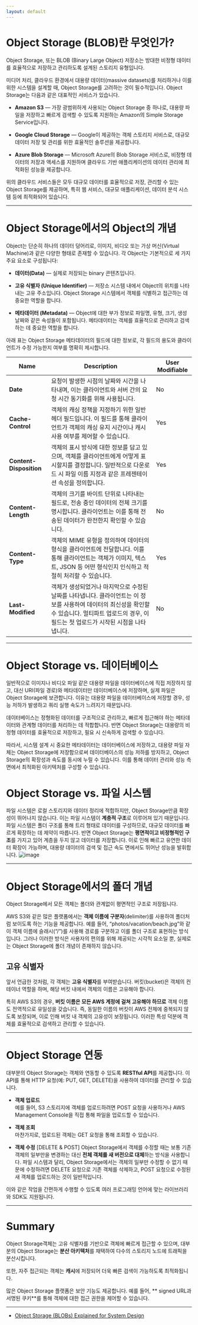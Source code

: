 ```yaml
---
layout: default
---
```


# Object Storage (BLOB)란 무엇인가?

Object Storage, 또는 BLOB (Binary Large Object) 저장소는 방대한 비정형 데이터를 효율적으로 저장하고 관리하도록 설계된 스토리지 유형입니다. 

미디어 처리, 클라우드 환경에서 대용량 데이터(massive datasets)를 처리하거나 이를 위한 시스템을 설계할 때, Object Storage를 고려하는 것이 필수적입니다. Object Storage는 다음과 같은 대표적인 서비스가 있습니다.

- **Amazon S3** — 가장 광범위하게 사용되는 Object Storage 중 하나로, 대용량 파일을 저장하고 빠르게 검색할 수 있도록 지원하는 Amazon의 Simple Storage Service입니다.
  
- **Google Cloud Storage** — Google이 제공하는 객체 스토리지 서비스로, 대규모 데이터 저장 및 관리를 위한 효율적인 솔루션을 제공합니다.
  
- **Azure Blob Storage** — Microsoft Azure의 Blob Storage 서비스로, 비정형 데이터의 저장과 액세스를 지원하며 클라우드 기반 애플리케이션의 데이터 관리에 최적화된 성능을 제공합니다.

위의 클라우드 서비스들은 모두 대규모 데이터를 효율적으로 저장, 관리할 수 있는 Object Storage를 제공하며, 특히 웹 서비스, 대규모 애플리케이션, 데이터 분석 시스템 등에 최적화되어 있습니다.

***

# Object Storage에서의 Object의 개념

Object는 단순히 하나의 데이터 덩어리로, 이미지, 비디오 또는 가상 머신(Virtual Machine)과 같은 다양한 형태로 존재할 수 있습니다. 각 Object는 기본적으로 세 가지 주요 요소로 구성됩니다:
- **데이터(Data)** — 실제로 저장되는 binary 콘텐츠입니다.
- **고유 식별자 (Unique Identifier)** — 저장소 시스템 내에서 Object의 위치를 나타내는 고유 주소입니다. Object Storage 시스템에서 객체를 식별하고 접근하는 데 중요한 역할을 합니다.
  
- **메타데이터 (Metadata)** — Object에 대한 부가 정보로 파일명, 유형, 크기, 생성 날짜와 같은 속성들이 포함됩니다. 메타데이터는 객체를 효율적으로 관리하고 검색하는 데 중요한 역할을 합니다.


아래 표는 Object Storage 메타데이터의 필드에 대한 정보로, 각 필드의 용도와 클라이언트가 수정 가능한지 여부를 명확히 제시합니다.

| **Name**            | **Description**                                                                                                                                                                 | **User Modifiable** |
|---------------------|---------------------------------------------------------------------------------------------------------------------------------------------------------------------------------|----------------------|
| **Date**            | 요청이 발생한 시점의 날짜와 시간을 나타내며, 이는 클라이언트와 서버 간의 요청 시간 동기화를 위해 사용됩니다.                                      | No                   |
| **Cache-Control**   | 객체의 캐싱 정책을 지정하기 위한 일반 헤더 필드입니다. 이 필드를 통해 클라이언트가 객체의 캐싱 유지 시간이나 캐시 사용 여부를 제어할 수 있습니다.                          | Yes                  |
| **Content-Disposition** | 객체의 표시 방식에 대한 정보를 담고 있으며, 객체를 클라이언트에게 어떻게 표시할지를 결정합니다. 일반적으로 다운로드 시 파일 이름 지정과 같은 프레젠테이션 속성을 정의합니다.        | Yes                  |
| **Content-Length**  | 객체의 크기를 바이트 단위로 나타내는 필드로, 전송 중인 데이터의 전체 크기를 명시합니다. 클라이언트는 이를 통해 전송된 데이터가 완전한지 확인할 수 있습니다.               | No                   |
| **Content-Type**    | 객체의 MIME 유형을 정의하여 데이터의 형식을 클라이언트에 전달합니다. 이를 통해 클라이언트는 객체가 이미지, 텍스트, JSON 등 어떤 형식인지 인식하고 적절히 처리할 수 있습니다. | Yes                  |
| **Last-Modified**   | 객체가 생성되었거나 마지막으로 수정된 날짜를 나타냅니다. 클라이언트는 이 정보를 사용하여 데이터의 최신성을 확인할 수 있습니다. 멀티파트 업로드의 경우, 이 필드는 첫 업로드가 시작된 시점을 나타냅니다. | No                   |


***
# Object Storage vs. 데이터베이스

일반적으로 이미지나 비디오 파일 같은 대용량 파일을 데이터베이스에 직접 저장하지 않고, 대신 URI(파일 경로)와 메타데이터만 데이터베이스에 저장하며, 실제 파일은 Object Storage에 보관합니다. 이유는 대용량 파일을 데이터베이스에 저장할 경우, 성능 저하가 발생하고 쿼리 실행 속도가 느려지기 때문입니다.    
      
데이터베이스는 정형화된 데이터를 구조적으로 관리하고, 빠르게 접근해야 하는 메타데이터와 관계형 데이터를 처리하는 데 적합합니다. 반면 Object Storage는 대용량의 비정형 데이터를 효율적으로 저장하고, 필요 시 신속하게 검색할 수 있습니다.

따라서, 시스템 설계 시 중요한 메타데이터는 데이터베이스에 저장하고, 대용량 파일 자체는 Object Storage에 저장함으로써 데이터베이스의 성능 저하를 방지하고, Object Storage의 확장성과 속도를 동시에 누릴 수 있습니다. 이를 통해 데이터 관리와 성능 측면에서 최적화된 아키텍처를 구성할 수 있습니다.

# Object Storage vs. 파일 시스템
파일 시스템은 로컬 스토리지와 데이터 정리에 적합하지만, Object Storage만큼 확장성이 뛰어나지 않습니다. 이는 파일 시스템이 **계층적 구조**로 이루어져 있기 때문입니다. 파일 시스템은 폴더 구조를 통해 트리 형태로 데이터를 구성하므로, 대규모 데이터를 빠르게 확장하는 데 제약이 따릅니다. 반면 Object Storage는 **평면적이고 비정형적인 구조**를 가지고 있어 계층을 두지 않고 데이터를 저장합니다. 이로 인해 빠르고 유연한 데이터 확장이 가능하며, 대용량 데이터의 검색 및 접근 속도 면에서도 뛰어난 성능을 발휘합니다.
![image](https://github.com/user-attachments/assets/e91b6c7d-aa43-46f5-841c-5a64aba41b0e)

***

# Object Storage에서의 폴더 개념

Object Storage에서 모든 객체는 폴더와 관계없이 평면적인 구조로 저장됩니다.

AWS S3와 같은 많은 플랫폼에서는 **객체 이름에 구분자**(delimiter)를 사용하여 폴더처럼 보이도록 하는 기능을 제공합니다. 예를 들어, “photos/vacation/beach.jpg”와 같이 객체 이름에 슬래시(“/”)를 사용해 경로를 구분하고 이를 폴더 구조로 표현하는 방식입니다. 그러나 이러한 방식은 사용자의 편의를 위해 제공되는 시각적 요소일 뿐, 실제로는 Object Storage에 폴더 개념이 존재하지 않습니다. 

## 고유 식별자

앞서 언급한 것처럼, 각 객체는 **고유 식별자**를 부여받습니다. 버킷(bucket)은 객체의 컨테이너 역할을 하며, 해당 버킷 내에서 객체의 이름은 고유해야 합니다. 

특히 AWS S3의 경우, **버킷 이름은 모든 AWS 계정에 걸쳐 고유해야 하므로** 객체 이름도 전역적으로 유일성을 갖습니다. 즉, 동일한 이름의 버킷이 AWS 전체에 중복되지 않도록 보장되며, 이로 인해 버킷 내 객체의 고유성이 보장됩니다. 이러한 특성 덕분에 객체를 효율적으로 검색하고 관리할 수 있습니다.

***

# Object Storage 연동

대부분의 Object Storage는 객체와 연동할 수 있도록 **RESTful API**를 제공합니다. 이 API를 통해 HTTP 요청(예: PUT, GET, DELETE)을 사용하여 데이터를 관리할 수 있습니다.

- **객체 업로드**  
  예를 들어, S3 스토리지에 객체를 업로드하려면 POST 요청을 사용하거나 AWS Management Console을 직접 통해 파일을 업로드할 수 있습니다.

- **객체 조회**  
  마찬가지로, 업로드된 객체는 GET 요청을 통해 조회할 수 있습니다.

- **객체 수정** [DELETE & POST]
  Object Storage에서 객체를 수정할 때는 보통 기존 객체의 일부만을 변경하는 대신 **전체 객체를 새 버전으로 대체**하는 방식을 사용합니다. 파일 시스템과 달리, Object Storage에서는 객체의 일부만 수정할 수 없기 때문에 수정하려면 DELETE 요청으로 기존 객체를 삭제하고, POST 요청으로 수정된 새 객체를 업로드하는 것이 일반적입니다.

이와 같은 작업을 간편하게 수행할 수 있도록 여러 프로그래밍 언어에 맞는 라이브러리와 SDK도 지원됩니다.

***

# Summary

Object Storage객체는 고유 식별자를 기반으로 객체에 빠르게 접근할 수 있으며, 대부분의 Object Storage는 **분산 아키텍처**를 채택하여 다수의 스토리지 노드에 트래픽을 분산시킵니다.

또한, 자주 접근되는 객체는 **캐시**에 저장되어 더욱 빠른 검색이 가능하도록 최적화됩니다. 

많은 Object Storage 플랫폼은 보안 기능도 제공합니다. 예를 들어, ** signed URL과 서명된 쿠키**를 통해 객체에 대한 접근 권한을 제어할 수 있습니다. 
***

* [Object Storage (BLOBs) Explained for System Design](https://levelup.gitconnected.com/object-storage-blobs-in-system-design-4d6ddf0241d1)